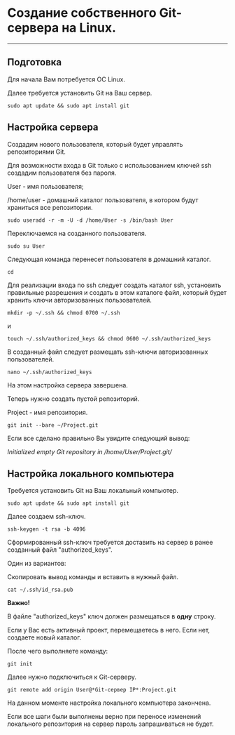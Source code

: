 # Создание собственного Git-сервера на Linux.
***
## Подготовка
Для начала Вам потребуется ОС Linux. 

Далее требуется установить Git на Ваш сервер.

    sudo apt update && sudo apt install git

## Настройка сервера
Создадим нового пользователя, который будет управлять репозиториями Git.

Для возможности входа в Git только с использованием ключей ssh создадим пользователя без пароля.

User - имя пользователя;

/home/user - домашний каталог пользователя, в котором будут храниться все репозитории.

    sudo useradd -r -m -U -d /home/User -s /bin/bash User

Переключаемся на созданного пользователя.

    sudo su User

Следующая команда перенесет пользователя в домашний каталог.

    cd

Для реализации входа по ssh следует создать каталог ssh, 
установить правильные разрешения и создать в этом каталоге файл, который будет хранить ключи авторизованных пользователей.

    mkdir -p ~/.ssh && chmod 0700 ~/.ssh
    
и
    
    touch ~/.ssh/authorized_keys && chmod 0600 ~/.ssh/authorized_keys

В созданный файл следует размещать ssh-ключи авторизованных пользователей.

    nano ~/.ssh/authorized_keys

На этом настройка сервера завершена.

Теперь нужно создать пустой репозиторий.

Project - имя репозитория.

    git init --bare ~/Project.git

Если все сделано правильно Вы увидите следующий вывод:

*Initialized empty Git repository in /home/User/Project.git/*

## Настройка локального компьютера
Требуется установить Git на Ваш локальный компьютер.

    sudo apt update && sudo apt install git

Далее создаем ssh-ключ.

    ssh-keygen -t rsa -b 4096

Сформированный ssh-ключ требуется доставить на сервер в ранее созданный файл "authorized_keys".

Один из вариантов:

Скопировать вывод команды и вставить в нужный файл.

    cat ~/.ssh/id_rsa.pub

**Важно!**

В файле "authorized_keys" ключ должен размещаться в **одну** строку.

Если у Вас есть активный проект, перемещаетесь в него. Если нет, создаете новый каталог.

После чего выполняете команду:

    git init

Далее нужно подключиться к Git-серверу.

    git remote add origin User@*Git-сервер IP*:Project.git

На данном моменте настройка локального компьютера закончена.

Если все шаги были выполнены верно при переносе изменений локального репозитория на сервер пароль запрашиваться не будет.











